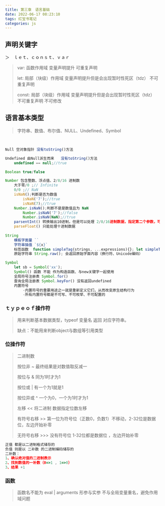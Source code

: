 ```yaml
---
title: 第三章　语言基础
date: 2022-06-17 08:23:10
tags: 红宝书笔记
categories: js
---
```


## 声明关键字

＞　ｌｅｔ、ｃｏｎｓｔ、ｖａｒ
>var: 函数作用域 变量声明提升 可重复声明
>
>let: 局部（块级）作用域  变量声明提升但是会出现暂时性死区（tdz） 不可重复声明
>
>const: 局部（块级）作用域  变量声明提升但是会出现暂时性死区（tdz） 不可重复声明 不可修改

<!--more-->

## 语言基本类型

> 字符串、数值、布尔值、NULL、Undefined、Symbol

​	

```js
Null 空对象指针 没有toString()方法

Undefined 由Null派生而来   没有toString()方法
	undefined == null;//true

Boolean true/false

Number 包含整数、浮点值、2/8/16 进制数
	大于零/0 ;// Infinite
	0/0 ;// NaN
	isNaN();判断是否为数值
    	isNaN('7');//true
		isNaN(7);//true
    Number.isNaN();判断不是是数值且为 NaN
		Number.isNaN('7');//false
		Number.isNaN(NaN);//true
    parsentInt() 转换输出10进制，但是可以处理 2/8/16进制数据，指定第二个参数，可省略前缀
    parseFloat() 只能处理十进制数据
	
String 
	模板字面量 ``
    字符串插值 `${x}`
    标签函数  function simpleTag(strings, ...expressions){}; let simpleTag`${a}+${b}+${c}`
    原始字符串 String.raw(); 会返回原始字面内容（换行符、Unicode编码）

Symbol
	let sb = Symbol('xx');
	Symbol() 函数 不能 作为构造函数、与new关键字一起使用
    全局符号注册表 Symbol.for()
	查询全局注册表 Symbol.keyFor() 没有返回undefined
    内置符号
    	-内置符号的重要用途之一就是重新定义它们，从而改变原生结构行为
		-所有内置符号都是不可写、不可枚举、不可配置的
```



### ｔｙｐｅｏｆ操作符

> 用来判断基本数据类型，typeof  变量名   返回 对应字符串。
>
> 缺点：不能用来判断object与数组等引用类型

### 位操作符

> 二进制数	
>
> 按位非	~ 最终结果是对数值取反减一
>
> 按位与	& 同为1时才为1
>
> 按位或	| 有一个为1就是1
>
> 按位异或	^ 一个为0，一个为1时才为1
>
> 左移	<< 将二进制 数据指定位数左移
>
> 有符号右移	>> 第一位为符号位（正数0，负数1）不移动，2-32位是数据位，左边开始补零
>
> 无符号右移	>>> 没有符号位 1-32位都是数据位 ，左边开始补零

```js
正值 都是以二进制格式储存的
负值 则是以 二补数 的二进制编码储存的
二补数：
1、确认绝对值的二进制表示
2、找到数值的一补数（0=>1 , 1=>0）
3、结果 +1
```



### 函数

> 函数名不能为 eval | arguments
> 形参与实参 不与全局变量重名，避免作用域问题